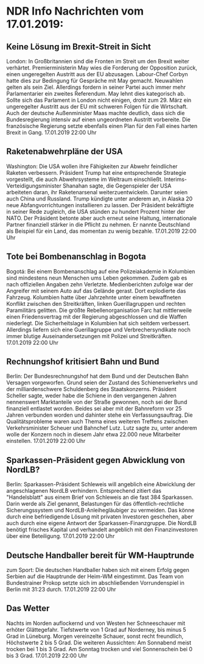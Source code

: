 # NDR Info Nachrichten vom 17.01.2019:


## Keine Lösung im Brexit-Streit in Sicht
London: In Großbritannien sind die Fronten im Streit um den Brexit weiter verhärtet. Premierministerin May wies die Forderung der Opposition zurück, einen ungeregelten Austritt aus der EU abzusagen. Labour-Chef Corbyn hatte dies zur Bedingung für Gespräche mit May gemacht. Neuwahlen gelten als sein Ziel. Allerdings fordern in seiner Partei auch immer mehr Parlamentarier ein zweites Referendum. May lehnt dies kategorisch ab. Sollte sich das Parlament in London nicht einigen, droht zum 29. März ein ungeregelter Austritt aus der EU mit schweren Folgen für die Wirtschaft. Auch der deutsche Außenminister Maas machte deutlich, dass sich die Bundesregierung intensiv auf einen ungeordneten Austritt vorbereite. Die französische Regierung setzte ebenfalls einen Plan für den Fall eines harten Brexit in Gang. 17.01.2019 22:00 Uhr 

## Raketenabwehrpläne der USA
Washington: Die USA wollen ihre Fähigkeiten zur Abwehr feindlicher Raketen verbessern. Präsident Trump hat eine entsprechende Strategie vorgestellt, die auch Abwehrsysteme im Weltraum einschließt. Interims-Verteidigungsminister Shanahan sagte, die Gegenspieler der USA arbeiteten daran, ihr Raketenarsenal weiterzuentwickeln. Darunter seien auch China und Russland. Trump kündigte unter anderem an, in Alaska 20 neue Abfangvorrichtungen installieren zu lassen. Der Präsident bekräftigte in seiner Rede zugleich, die USA stünden zu hundert Prozent hinter der NATO. Der Präsident betonte aber auch erneut seine Haltung, internationale Partner finanziell stärker in die Pflicht zu nehmen. Er nannte Deutschland als Beispiel für ein Land, das momentan zu wenig bezahle. 17.01.2019 22:00 Uhr 

## Tote bei Bombenanschlag in Bogota
Bogotá: Bei einem Bombenanschlag auf eine Polizeiakademie in Kolumbien sind mindestens neun Menschen ums Leben gekommen. Zudem gab es nach offiziellen Angaben zehn Verletzte. Medienberichten zufolge war der Angreifer mit seinem Auto auf das Gelände gerast. Dort explodierte das Fahrzeug. Kolumbien hatte über Jahrzehnte unter einem bewaffneten Konflikt zwischen den Streitkräften, linken Guerillagruppen und rechten Paramilitärs gelitten. Die größte Rebellenorganisation Farc hat mittlerweile einen Friedensvertrag mit der Regierung abgeschlossen und die Waffen niederlegt. Die Sicherheitslage in Kolumbien hat sich seitdem verbessert. Allerdings liefern sich eine Guerillagruppe und Verbrechersyndikate noch immer blutige Auseinandersetzungen mit Polizei und Streitkräften. 17.01.2019 22:00 Uhr 

## Rechnungshof kritisiert Bahn und Bund
Berlin: Der Bundesrechnungshof hat dem Bund und der Deutschen Bahn Versagen vorgeworfen. Grund seien der Zustand des Schienenverkehrs und der milliardenschwere Schuldenberg des Staatskonzerns. Präsident Scheller sagte, weder habe die Schiene in den vergangenen Jahren nennenswert Marktanteile von der Straße gewonnen, noch sei der Bund finanziell entlastet worden. Beides sei aber mit der Bahnreform vor 25 Jahren verbunden worden und dahinter stehe ein Verfassungsauftrag. Die Qualitätsprobleme waren auch Thema eines weiteren Treffens zwischen Verkehrsminister Scheuer und Bahnchef Lutz. Lutz sagte zu, unter anderem wolle der Konzern noch in diesem Jahr etwa 22.000 neue Mitarbeiter einstellen. 17.01.2019 22:00 Uhr 

## Sparkassen-Präsident gegen Abwicklung von NordLB?
Berlin: Sparkassen-Präsident Schleweis will angeblich eine Abwicklung der angeschlagenen NordLB verhindern. Entsprechend zitiert das "Handelsblatt" aus einem Brief von Schleweis an die fast 384 Sparkassen. Darin werde als Ziel genannt, Belastungen für das öffentlich-rechtliche Sicherungssystem und NordLB-Anleihegläubiger zu vermeiden. Das könne durch eine befriedigende Lösung mit privaten Investoren geschehen, aber auch durch eine eigene Antwort der Sparkassen-Finanzgruppe. Die NordLB benötigt frisches Kapital und verhandelt angeblich mit den Finanzinvestoren über eine Beteiligung. 17.01.2019 22:00 Uhr 

## Deutsche Handballer bereit für WM-Hauptrunde
zum Sport: Die deutschen Handballer haben sich mit einem Erfolg gegen Serbien auf die Hauptrunde der Heim-WM eingestimmt. Das Team von Bundestrainer Prokop setzte sich im abschließenden Vorrundenspiel in Berlin mit 31:23 durch. 17.01.2019 22:00 Uhr 

## Das Wetter
Nachts im Norden auflockernd und von Westen her Schneeschauer mit erhöter Glättegefahr. Tiefstwerte von 1 Grad auf Norderney, bis minus 5 Grad in Lüneburg. Morgen vereinzelte Schauer, sonst recht freundlich, Höchstwerte 2 bis 5 Grad. Die weiteren Aussichten: Am Sonnabend meist trocken bei 1 bis 3 Grad. Am Sonntag trocken und viel Sonnenschein bei 0 bis 3 Grad. 17.01.2019 22:00 Uhr 
